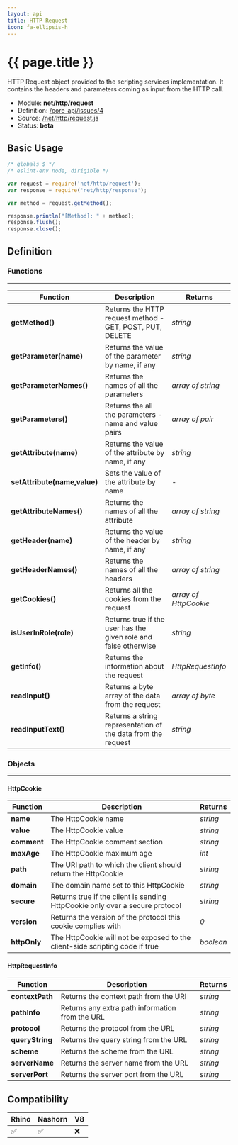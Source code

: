 ```yaml
---
layout: api
title: HTTP Request
icon: fa-ellipsis-h
---
```


{{ page.title }}
===

HTTP Request object provided to the scripting services implementation. It contains the headers and parameters coming as input from the HTTP call.

- Module: **net/http/request**
- Definition: [/core_api/issues/4](https://github.com/dirigiblelabs/core_api/issues/4)
- Source: [/net/http/request.js](https://github.com/dirigiblelabs/core_api/blob/master/core_api/ScriptingServices/net/http/request.js)
- Status: **beta**

Basic Usage
---

```javascript
/* globals $ */
/* eslint-env node, dirigible */

var request = require('net/http/request');
var response = require('net/http/response');

var method = request.getMethod();

response.println("[Method]: " + method);
response.flush();
response.close();
```



Definition
---

### Functions

---

Function     | Description | Returns
------------ | ----------- | --------
**getMethod()**   | Returns the HTTP request method - GET, POST, PUT, DELETE | *string*
**getParameter(name)**   | Returns the value of the parameter by name, if any | *string*
**getParameterNames()**   | Returns the names of all the parameters | *array of string*
**getParameters()**   | Returns the all the parameters - name and value pairs | *array of pair*
**getAttribute(name)**   | Returns the value of the attribute by name, if any | *string*
**setAttribute(name,value)**   | Sets the value of the attribute by name | -
**getAttributeNames()**   | Returns the names of all the attribute | *array of string*
**getHeader(name)**   | Returns the value of the header by name, if any | *string*
**getHeaderNames()**   | Returns the names of all the headers | *array of string*
**getCookies()**   | Returns all the cookies from the request | *array of HttpCookie*
**isUserInRole(role)**   | Returns true if the user has the given role and false otherwise | *string*
**getInfo()**   | Returns the information about the request | *HttpRequestInfo*
**readInput()**   | Returns a byte array of the data from the request | *array of byte*
**readInputText()**   | Returns a string representation of the data from the request | *string*




### Objects

---

#### HttpCookie


Function     | Description | Returns
------------ | ----------- | --------
**name**   | The HttpCookie name | *string*
**value**   | The HttpCookie value | *string*
**comment**   | The HttpCookie comment section | *string*
**maxAge**   | The HttpCookie maximum age | *int*
**path**   | The URI path to which the client should return the HttpCookie | *string*
**domain**   | The domain name set to this HttpCookie | *string*
**secure**   | Returns true if the client is sending HttpCookie only over a secure protocol | *string*
**version**   | Returns the version of the protocol this cookie complies with | *0*
**httpOnly**   | The HttpCookie will not be exposed to the client-side scripting code if true | *boolean*


#### HttpRequestInfo


Function     | Description | Returns
------------ | ----------- | --------
**contextPath**   | Returns the context path from the URI | *string*
**pathInfo**   | Returns any extra path information from the URL | *string*
**protocol**   | Returns the protocol from the URL | *string*
**queryString**   | Returns the query string from the URL | *string*
**scheme**   | Returns the scheme from the URL | *string*
**serverName**   | Returns the server name from the URL | *string*
**serverPort**   | Returns the server port from the URL | *string*




Compatibility
---

Rhino | Nashorn | V8
----- | ------- | --------
 ✅  | ✅  | ❌


